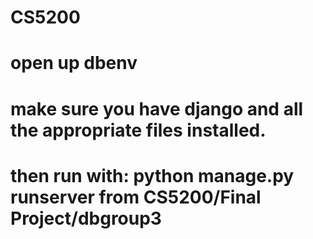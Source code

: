 # CS5200
# open up dbenv
# make sure you have django and all the appropriate files installed. 
# then run with: python manage.py runserver from CS5200/Final Project/dbgroup3

